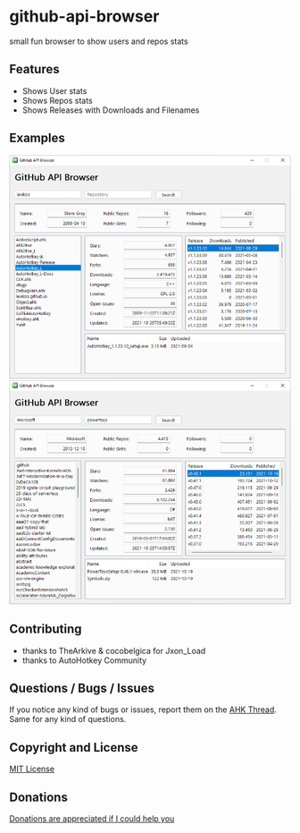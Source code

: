 # github-api-browser
 small fun browser to show users and repos stats


## Features
* Shows User stats
* Shows Repos stats
* Shows Releases with Downloads and Filenames


## Examples
![GitHubAPI-Browser](img/GitHubAPI-Browser.png)
![GitHubAPI-Browser02](img/GitHubAPI-Browser02.png)


## Contributing
* thanks to TheArkive & cocobelgica for Jxon_Load
* thanks to AutoHotkey Community


## Questions / Bugs / Issues
If you notice any kind of bugs or issues, report them on the [AHK Thread](https://www.autohotkey.com/boards/viewtopic.php?t=95898). Same for any kind of questions.


## Copyright and License
[MIT License](LICENSE)


## Donations
[Donations are appreciated if I could help you](https://www.paypal.me/smithz)